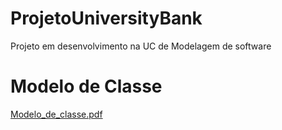 # ProjetoUniversityBank
Projeto em desenvolvimento na UC de Modelagem de software

# Modelo de Classe

[Modelo_de_classe.pdf](https://github.com/yagohpt11221/ProjetoUniversityBank/files/7612573/Modelo_de_classe.pdf)
